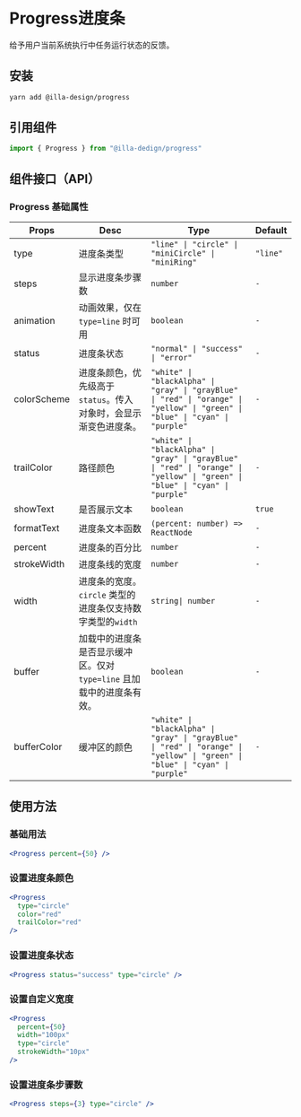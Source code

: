 # Progress进度条

给予用户当前系统执行中任务运行状态的反馈。

## 安装

```bash
yarn add @illa-design/progress
```

## 引用组件

```jsx
import { Progress } from "@illa-dedign/progress"
```

## 组件接口（API）

### Progress 基础属性

| Props       | Desc                                                         | Type                                                         | Default  |
| ----------- | ------------------------------------------------------------ | ------------------------------------------------------------ | -------- |
| type        | 进度条类型                                                   | `"line" \| "circle" \| "miniCircle" \| "miniRing" `             | `"line"` |
| steps       | 显示进度条步骤数                                             | `number`                                                     | `-`      |
| animation   | 动画效果，仅在 `type=line` 时可用                            | `boolean`                                                    | `-`      |
| status      | 进度条状态                                                   | `"normal" \| "success" \| "error"  `                           | `-`      |
| colorScheme | 进度条颜色，优先级高于 `status`。传入对象时，会显示渐变色进度条。 | `"white" \| "blackAlpha" \| "gray" \| "grayBlue" \| "red" \| "orange" \| "yellow" \| "green" \| "blue" \| "cyan" \| "purple" ` | `-`      |
| trailColor  | 路径颜色                                                     | `"white" \| "blackAlpha" \| "gray" \| "grayBlue" \| "red" \| "orange" \| "yellow" \| "green" \| "blue" \| "cyan" \| "purple" ` | `-`      |
| showText    | 是否展示文本                                                 | `boolean`                                                    | `true`   |
| formatText  | 进度条文本函数                                               | `(percent: number) => ReactNode`                             | `-`      |
| percent     | 进度条的百分比                                               | `number`                                                     | `-`      |
| strokeWidth | 进度条线的宽度                                               | `number`                                                     | `-`      |
| width       | 进度条的宽度。`circle` 类型的进度条仅支持数字类型的`width`   | `string\| number`                                             | `-`      |
| buffer      | 加载中的进度条是否显示缓冲区。仅对 `type=line` 且加载中的进度条有效。 | `boolean`                                                    | `-`      |
| bufferColor | 缓冲区的颜色                                                 | `"white" \| "blackAlpha" \| "gray" \| "grayBlue" \| "red" \| "orange" \| "yellow" \| "green" \| "blue" \| "cyan" \| "purple" ` | `-`      |

## 使用方法

### 基础用法

```jsx
<Progress percent={50} />
```

### 设置进度条颜色

```jsx
<Progress
  type="circle"
  color="red"
  trailColor="red"
/>
```

### 设置进度条状态

```jsx
<Progress status="success" type="circle" />
```

### 设置自定义宽度

```jsx
<Progress
  percent={50}
  width="100px"
  type="circle"
  strokeWidth="10px"
/>
```

### 设置进度条步骤数

```jsx
<Progress steps={3} type="circle" />
```
